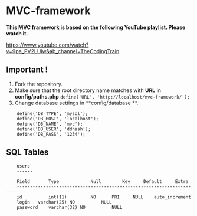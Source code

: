 # MVC-framework
**This MVC framework is based on the following YouTube playlist. Please watch it.**

https://www.youtube.com/watch?v=9pa_PV2LUlw&ab_channel=TheCodingTrain

## Important !
1. Fork the repository.
1. Make sure that the root directory name matches with **URL** in **config/paths.php**
```define('URL', 'http://localhost/mvc-framework/');```
1. Change database settings in **config/database **.
``` 
    define('DB_TYPE', 'mysql');
    define('DB_HOST', 'localhost');
    define('DB_NAME', 'mvc');
    define('DB_USER', 'ddhash');
    define('DB_PASS', '1234');
```
## SQL Tables

```
    users
    ------

    Field       Type            Null        Key     Default     Extra
    ------------------------------------------------------------------------
    id	        int(11)	        NO	    PRI	    NULL	auto_increment	
    login	varchar(25)	NO		    NULL	
    password	varchar(32)	NO		    NULL
		
```
